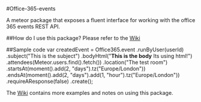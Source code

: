 #Office-365-events

A meteor package that exposes a fluent interface for working with the office 365 events REST API.

##How do I use this package?
Please refer to the [Wiki](https://github.com/djluck/office365-events/wiki)

##Sample code
    var createdEvent = Office365.event
        .runByUser(userId)
        .subject("This is the subject")
        .bodyHtml("<b>This is the body</b> Its using html!")
        .attendees(Meteor.users.find().fetch())
        .location("The test room")
        .startsAt(moment().add(2, "days").tz("Europe/London"))
        .endsAt(moment().add(2, "days").add(1, "hour").tz("Europe/London"))
        .requireAResponse(false)
        .create();

The [Wiki](https://github.com/djluck/office365-events/wiki) contains more examples and notes on using this package.